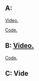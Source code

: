 
## A: 

[Video.](https://www.youtube.com/watch?v=HXdFRlbLEP0&list=PLuYOfZAeBRaclr2NICs7UTP1L6Kn92n63&index=1)

[Code.](https://ideone.com/p3c7wz)


## B: [Video.](https://www.youtube.com/watch?v=Cm6S9GXmQQ0&list=PLuYOfZAeBRaclr2NICs7UTP1L6Kn92n63&index=2)

[Code.](https://ideone.com/OiZQFL)

## C: Vide
